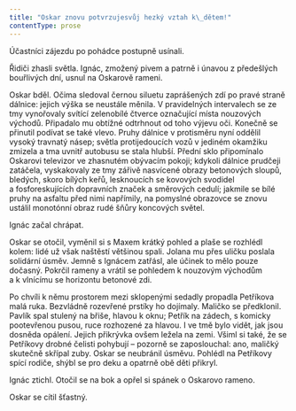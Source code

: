 ```yaml
---
title: "Oskar znovu potvrzujesvůj hezký vztah k\_dětem!"
contentType: prose
---
```


Účastníci zájezdu po pohádce postupně usínali.

  

Řidiči zhasli světla. Ignác, zmožený pivem a patrně i únavou z předešlých bouřlivých dní, usnul na Oskarově rameni.

Oskar bděl. Očima sledoval černou siluetu zaprášených zdí po pravé straně dálnice: jejich výška se neustále měnila. V pravidelných intervalech se ze tmy vynořovaly svítící zelenobílé čtverce označující místa nouzových východů. Připadalo mu obtížné odtrhnout od toho výjevu oči. Konečně se přinutil podívat se také vlevo. Pruhy dálnice v protisměru nyní oddělil vysoký travnatý násep; světla protijedoucích vozů v jediném okamžiku zmizela a tma uvnitř auto­busu se stala hlubší. Přední sklo připomínalo Oskarovi televizor ve zhasnutém obývacím pokoji; kdykoli dálnice prudčeji zatáčela, vyskakovaly ze tmy zářivě nasvícené obrazy betonových sloupů, bledých, skoro bílých keřů, lesknoucích se kovových svodidel a fosforeskujících dopravních značek a směrových cedulí; jakmile se bílé pruhy na asfaltu před nimi napřímily, na pomyslné obrazovce se znovu ustálil monotónní obraz rudé šňůry koncových světel.

Ignác začal chrápat.

Oskar se otočil, vyměnil si s Maxem krátký pohled a plaše se rozhlédl kolem: lidé už však naštěstí většinou spali. Jolana mu přes uličku poslala solidární úsměv. Jemně s Ignácem zatřásl, ale účinek to mělo pouze dočasný. Pokrčil rameny a vrátil se pohledem k nouzovým východům a k vlnícímu se horizontu betonové zdi.

Po chvíli k němu prostorem mezi sklopenými sedadly propadla Petříkova malá ruka. Bezvládně rozevřené prstíky ho dojímaly. Maličko se předklonil. Pavlík spal stulený na břiše, hlavou k oknu; Petřík na zádech, s komicky pootevřenou pusou, ruce rozhozené za hlavou. I ve tmě bylo vidět, jak jsou dosněda opálení. Jejich přikrývka ovšem ležela na zemi. Všiml si také, že se Petříkovy drobné čelisti pohybují – pozorně se zaposlouchal: ano, maličký skutečně skřípal zuby. Oskar se neubránil úsměvu. Pohlédl na Petříkovy spící rodiče, shýbl se pro deku a opatrně obě děti přikryl.

Ignác ztichl. Otočil se na bok a opřel si spánek o Oskarovo rameno.

Oskar se cítil šťastný.

